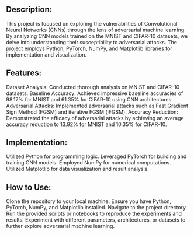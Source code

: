 ## **Description**:

This project is focused on exploring the vulnerabilities of Convolutional Neural Networks (CNNs) through the lens of adversarial machine learning. By analyzing CNN models trained on the MNIST and CIFAR-10 datasets, we delve into understanding their susceptibility to adversarial attacks. The project employs Python, PyTorch, NumPy, and Matplotlib libraries for implementation and visualization.

## **Features**:

Dataset Analysis: Conducted thorough analysis on MNIST and CIFAR-10 datasets.
Baseline Accuracy: Achieved impressive baseline accuracies of 98.17% for MNIST and 61.35% for CIFAR-10 using CNN architectures.
Adversarial Attacks: Implemented adversarial attacks such as Fast Gradient Sign Method (FGSM) and iterative FGSM (iFGSM).
Accuracy Reduction: Demonstrated the efficacy of adversarial attacks by achieving an average accuracy reduction to 13.92% for MNIST and 10.35% for CIFAR-10.

## **Implementation**:

Utilized Python for programming logic.
Leveraged PyTorch for building and training CNN models.
Employed NumPy for numerical computations.
Utilized Matplotlib for data visualization and result analysis.

## **How to Use:**

Clone the repository to your local machine.
Ensure you have Python, PyTorch, NumPy, and Matplotlib installed.
Navigate to the project directory.
Run the provided scripts or notebooks to reproduce the experiments and results.
Experiment with different parameters, architectures, or datasets to further explore adversarial machine learning.
